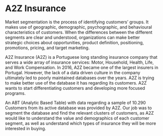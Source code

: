 # A2Z Insurance
Market segmentation is the process of identifying customers’ groups. It makes use of geographic, demographic, psychographic, and behavioural characteristics of customers. When the differences between the different segments are clear and understood, organizations can make better strategic choices about opportunities, product definition, positioning, promotions, pricing, and target marketing. 

A2Z Insurance (A2Z) is a Portuguese long standing insurance company that serves a wide array of insurance services: Motor, Household, Health, Life, and Work Compensation. In 2016, A2Z became one of the largest insurers in Portugal. However, the lack of a data driven culture in the company ultimately led to poorly maintained databases over the years. A2Z is trying to make better use of the database it has regarding its customers. A2Z wants to start differentiating customers and developing more focused programs.

An ABT (Analytic Based Table) with data regarding a sample of 10.290 Customers from its active database was provided by A2Z. Our job was to segment the database and find the relevant clusters of customers, as A2Z would like to understand the value and demographics of each customer segment, as well as understand which types of insurance they will be more interested in buying. 
